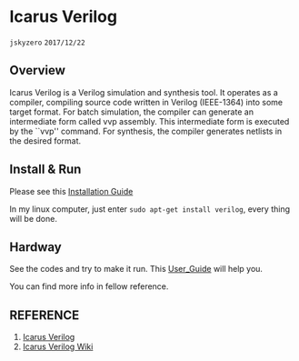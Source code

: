 # Icarus Verilog
`jskyzero` `2017/12/22`

## Overview

Icarus Verilog is a Verilog simulation and synthesis tool. It operates as a compiler, compiling source code written in Verilog (IEEE-1364) into some target format. For batch simulation, the compiler can generate an intermediate form called vvp assembly. This intermediate form is executed by the ``vvp'' command. For synthesis, the compiler generates netlists in the desired format.

## Install & Run

Please see this [Installation Guide](http://iverilog.wikia.com/wiki/Installation_Guide)

In my linux computer, just enter `sudo apt-get install verilog`, every thing will be done.

## Hardway

See the codes and try to make it run. This [User_Guide](http://iverilog.wikia.com/wiki/User_Guide) will help you.

You can find more info in fellow reference.


## REFERENCE

1. [Icarus Verilog](http://iverilog.icarus.com/home)
2. [Icarus Verilog Wiki](http://iverilog.wikia.com/wiki/Main_Page)
